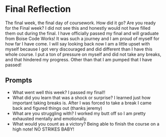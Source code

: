 # Final Reflection

The final week, the final day of coursework. How did it go? Are you ready for the Final week?
I did not see this and honestly would not have filled them out during the final. I have officially passed my final and will graduate from Boise Code Works! It was such a journey and I am proud of myself for how far I have come. I will say looking back now I am a little upset with myself because I got very discouraged and did different than I have this whole course. I put a ton of pressure on myself and did not take any breaks, and that hindered my progress. Other than that I am pumped that I have passed!

## Prompts

* What went well this week?
I passed my final!!
* What did you learn that was a shock or surprise?
I learned just how important taking breaks is. After I was forced to take a break I came back and figured things out (thanks jeremy)
* What are you struggling with?
I worked my butt off so I am pretty exhausted mentally and emotionally.
* What would you count as a victory?
Being able to finish the course on a high note! NO STRIKES BABY!
